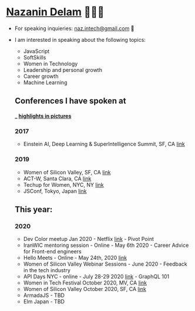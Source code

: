 # [Nazanin Delam](https://www.linkedin.com/in/nazanindelam/) 👩🏻‍💻

- For speaking inquieries: naz.intech@gmail.com 🌱
- I am interested in speaking about the following topics:
  - JavaScript 
  - SoftSkills
  - Women in Technology
  - Leadership and personal growth
  - Career growth
  - Machine Learning
  
  ## Conferences I have spoken at 
  #### _ [highlights in pictures](https://www.instagram.com/stories/highlights/18071228101080789/)
  
  ### 2017
  - Einstein AI, Deep Learning & SuperIntelligence Summit, SF, CA [link](http://claridenglobal.com/conference/einsteinai2017/)
  
  ### 2019
  - Women of Silicon Valley, SF, CA [link](https://twitter.com/WinTechSeries/status/1124013435912630272)
  - ACT-W, Santa Clara, CA [link](https://act-w.org/)
  - Techup for Women, NYC, NY [link](https://techupforwomen.com/)
  - JSConf, Tokyo, Japan [link](https://jsconf.jp/2019/)
  
  ## This year:
  ### 2020
  - Dev Color meetup Jan 2020 - Netflix [link](https://www.devcolor.org/) - Pivot Point 
  - IranWIC mentoring session - Online - May 6th 2020 - Career Advice for Front-end engineers
  - Hello Meets - Online - May 24th, 2020 [link](https://hub.hellomeets.com/events)
  - Women of Silicon Valley Webinar Sessions - June 2020 - Feedback in the tech industry
  - API Days NYC - online - July 28-29 2020 [link](https://www.apidays.co/newyork) - GraphQL 101
  - Women in Tech Festival October 2020, MV, CA [link](https://siliconvalleyforum.com/women-in-tech-festival/?gclid=CjwKCAiA3uDwBRBFEiwA1VsajKHNtCZa5vrIyKrGZaTNJTzGzbKYewLxSObEe67N0rt1imw7_VMxmxoCdzAQAvD_BwE)
  - Women of Silicon Valley October 2020, SF, CA [link](https://www.womenofsiliconvalley.com/)
  - ArmadaJS - TBD
  - Elm Japan - TBD
  
  
